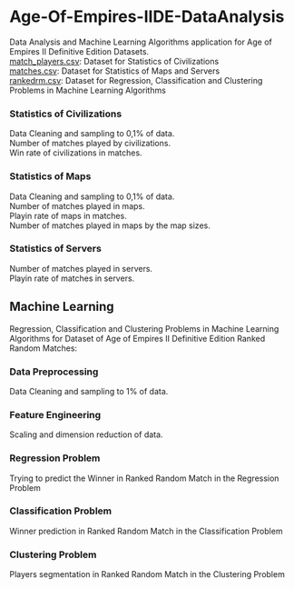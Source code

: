 # Age-Of-Empires-IIDE-DataAnalysis
Data Analysis and Machine Learning Algorithms application for Age of Empires II Definitive Edition Datasets. 
<br /> [match_players.csv](https://www.kaggle.com/jerkeeler/age-of-empires-ii-de-match-data?select=match_players.csv):  Dataset for Statistics of Civilizations
<br /> [matches.csv](https://www.kaggle.com/jerkeeler/age-of-empires-ii-de-match-data?select=matches.csv):  Dataset for Statistics of Maps and Servers 
<br /> [rankedrm.csv](https://www.kaggle.com/slappdun/35000-age-of-empires-2-1v1-ranked-random-matches?select=rankedrm.csv):  Dataset for Regression, Classification and Clustering Problems in Machine Learning Algorithms

### Statistics of Civilizations
Data Cleaning and sampling to 0,1% of data.
<br /> Number of matches played by civilizations.
<br /> Win rate of civilizations in matches.
### Statistics of Maps
Data Cleaning and sampling to 0,1% of data.
<br /> Number of matches played in maps.
<br /> Playin rate of maps in matches.
<br /> Number of matches played in maps by the map sizes.
### Statistics of Servers
Number of matches played in servers.
<br /> Playin rate of matches in servers.

## Machine Learning 
Regression, Classification and Clustering Problems in Machine Learning Algorithms for Dataset of Age of Empires II Definitive Edition Ranked Random Matches:
### Data Preprocessing
Data Cleaning and sampling to 1% of data.
### Feature Engineering
Scaling and dimension reduction of data.
### Regression Problem
Trying to predict the Winner in Ranked Random Match in the Regression Problem
### Classification Problem
Winner prediction in Ranked Random Match in the Classification Problem
### Clustering Problem
Players segmentation in Ranked Random Match in the Clustering Problem
